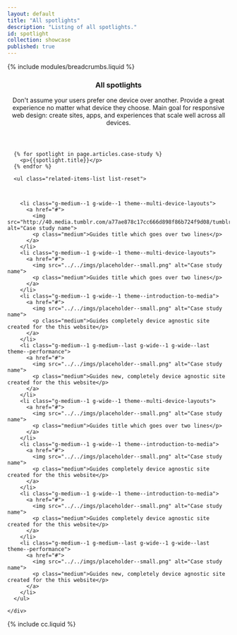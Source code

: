 ```yaml
---
layout: default
title: "All spotlights"
description: "Listing of all spotlights."
id: spotlight
collection: showcase
published: true
---
```


<div class="page-header">
  <div class="container">
    {% include modules/breadcrumbs.liquid %}
    <header class="clear">
      <h3 class="xxlarge">All spotlights</h3>
      <div class="divider">
        <span class="themed divider-icon"></span>
      </div>
      <p class="page-header__excerpt g-medium--2 g-wide--3 g--centered">Don't assume your users prefer one device over another. Provide a great experience no matter what device they choose. Main goal for responsive web design: create sites, apps, and experiences that scale well across all devices.</p>
    </header>
  </div>
</div>

<div class="container spotlight-listing">

      {% for spotlight in page.articles.case-study %}
        <p>{{spotlight.title}}</p>
      {% endfor %}

  <div class="related-items clear">
    <div class="related-items__section clear">

      <ul class="related-items-list list-reset">



        <li class="g-medium--1 g-wide--1 theme--multi-device-layouts">
          <a href="#">
            <img src="http://40.media.tumblr.com/a77ae878c17cc666d898f86b724f9d08/tumblr_ngumxeiVx61tk03rro1_1280.png" alt="Case study name">
            <p class="medium">Guides title which goes over two lines</p>
          </a>
        </li>
        <li class="g-medium--1 g-wide--1 theme--multi-device-layouts">
          <a href="#">
            <img src="../../imgs/placeholder--small.png" alt="Case study name">
            <p class="medium">Guides title which goes over two lines</p>
          </a>
        </li>
        <li class="g-medium--1 g-wide--1 theme--introduction-to-media">
          <a href="#">
            <img src="../../imgs/placeholder--small.png" alt="Case study name">
            <p class="medium">Guides completely device agnostic site created for the this website</p>
          </a>
        </li>
        <li class="g-medium--1 g-medium--last g-wide--1 g-wide--last theme--performance">
          <a href="#">
            <img src="../../imgs/placeholder--small.png" alt="Case study name">
            <p class="medium">Guides new, completely device agnostic site created for the this website</p>
          </a>
        </li>
        <li class="g-medium--1 g-wide--1 theme--multi-device-layouts">
          <a href="#">
            <img src="../../imgs/placeholder--small.png" alt="Case study name">
            <p class="medium">Guides title which goes over two lines</p>
          </a>
        </li>
        <li class="g-medium--1 g-wide--1 theme--introduction-to-media">
          <a href="#">
            <img src="../../imgs/placeholder--small.png" alt="Case study name">
            <p class="medium">Guides completely device agnostic site created for the this website</p>
          </a>
        </li>
        <li class="g-medium--1 g-wide--1 theme--introduction-to-media">
          <a href="#">
            <img src="../../imgs/placeholder--small.png" alt="Case study name">
            <p class="medium">Guides completely device agnostic site created for the this website</p>
          </a>
        </li>
        <li class="g-medium--1 g-medium--last g-wide--1 g-wide--last theme--performance">
          <a href="#">
            <img src="../../imgs/placeholder--small.png" alt="Case study name">
            <p class="medium">Guides new, completely device agnostic site created for the this website</p>
          </a>
        </li>
      </ul>

    </div>
  </div>

</div>

{% include cc.liquid %}
